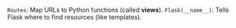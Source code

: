 `Routes`: Map URLs to Python functions (called **views**).
`Flask(__name__)`: Tells Flask where to find resources (like templates).